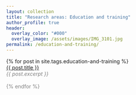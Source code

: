 ```yaml
---
layout: collection
title: "Research areas: Education and training"
author_profile: true
header:  
  overlay_color: "#000"
  overlay_image: /assets/images/IMG_3101.jpg
permalink: /education-and-training/
---
```

<!--
<p style="font-size:2em">Education and training</p>
-->
<dl>
  {% for post in site.tags.education-and-training %}
       <dt><a href="{{ post.url }}">{{ post.title }}</a></dt>
       <font color="gray"><em>{{ post.excerpt }}<br></em>
       <br>
  {% endfor %}
 
